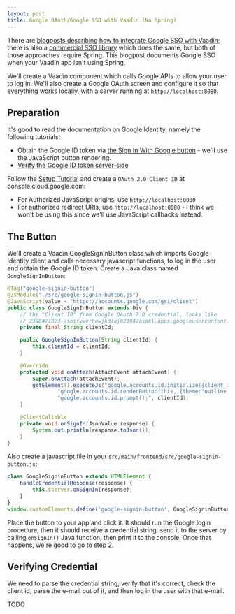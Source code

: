```yaml
---
layout: post
title: Google OAuth/Google SSO with Vaadin (No Spring)
---
```


There are [blogposts describing how to integrate Google SSO with Vaadin](https://vaadin.com/blog/oauth-2-and-google-sign-in-for-a-vaadin-application);
there is also a [commercial SSO library](https://vaadin.com/docs/latest/tools/sso) which
does the same, but both of those approaches require Spring. This blogpost documents
Google SSO when your Vaadin app isn't using Spring.

We'll create a Vaadin component which calls Google APIs to allow your user to log in.
We'll also create a Google OAuth screen and configure it so that everything works locally,
with a server running at `http://localhost:8080`.

## Preparation

It's good to read the documentation on Google Identity, namely the following tutorials:

* Obtain the Google ID token via [the Sign In With Google button](https://developers.google.com/identity/gsi/web/guides/display-button) -
  we'll use the JavaScript button rendering.
* [Verify the Google ID token server-side](https://developers.google.com/identity/gsi/web/guides/verify-google-id-token)

Follow the [Setup Tutorial](https://developers.google.com/identity/gsi/web/guides/get-google-api-clientid) and create
a `OAuth 2.0 Client ID` at console.cloud.google.com:

* For Authorized JavaScript origins, use `http://localhost:8080`
* For authorized redirect URIs, use `http://localhost:8080` - I think we won't be using this since
  we'll use JavaScript callbacks instead.

## The Button

We'll create a Vaadin GoogleSignInButton class which imports Google Identity client and calls
necessary javascript functions, to log in the user and obtain the Google ID token. Create a Java class named `GoogleSignInButton`:
```java
@Tag("google-signin-button")
@JsModule("./src/google-signin-button.js")
@JavaScript(value = "https://accounts.google.com/gsi/client")
public class GoogleSignInButton extends Div {
    // the "Client ID" from Google OAuth 2.0 credential, looks like
    // 2398471023-asoifywerhewjkdlaj023842asdkl.apps.googleusercontent.com
    private final String clientId;

    public GoogleSignInButton(String clientId) {
        this.clientId = clientId;
    }

    @Override
    protected void onAttach(AttachEvent attachEvent) {
        super.onAttach(attachEvent);
        getElement().executeJs("google.accounts.id.initialize({client_id: $0, callback: this.handleCredentialResponse.bind(this)});" +
                "google.accounts.id.renderButton(this, {theme:'outline', size:'large'});" +
                "google.accounts.id.prompt();", clientId);
    }

    @ClientCallable
    private void onSignIn(JsonValue response) {
        System.out.println(response.toJson());
    }
}
```
Also create a javascript file in your `src/main/frontend/src/google-signin-button.js`:
```javascript
class GoogleSigninButton extends HTMLElement {
    handleCredentialResponse(response) {
        this.$server.onSignIn(response);
    }
}
window.customElements.define('google-signin-button', GoogleSigninButton);
```
Place the button to your app and click it. It should run the Google login procedure,
then it should receive a credential string, send it to the server by calling `onSignIn()` Java
function, then print it to the console. Once that happens, we're good to go to step 2.

## Verifying Credential

We need to parse the credential string, verify that it's correct, check the client id,
parse the e-mail out of it, and then log in the user with that e-mail.

TODO
